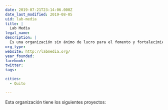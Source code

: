 ```yaml
---
date: 2019-07-21T23:14:06.000Z
date_last_modified: 2019-08-05
uid: lab-media
title: |
  Lab Media
legal_name: 
description: |
  Es una organización sin ánimo de lucro para el fomento y fortalecimiento del emprendimiento periodístico en internet en latinoamérica.
org_type: 
website: http://labmedia.org/
year_founded: 
facebook: 
twitter: 
tags:

cities: 
  - Quito

---
```


Esta organización tiene los siguientes proyectos:


